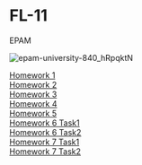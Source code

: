 # FL-11
EPAM

![epam-university-840_hRpqktN](https://user-images.githubusercontent.com/47673417/59016607-4ea67500-884a-11e9-960d-489126b812dd.png)
<div><a href="https://AndrianoVer.github.io/FL-11/FL11_HW1/homework/index.html">Homework 1</a></div>
<div><a href="https://AndrianoVer.github.io/FL-11/FL11_HW2/homework/index.html">Homework 2</a></div>
<div><a href="https://AndrianoVer.github.io/FL-11/FL11_HW3/homework/index.html">Homework 3</a></div>
<div><a href="https://AndrianoVer.github.io/FL-11/FL11_HW4/homework/index.html">Homework 4</a></div>
<div><a href="https://AndrianoVer.github.io/FL-11/FL11_HW5/homework/index.html">Homework 5</a></div>
<div><a href="https://AndrianoVer.github.io/FL-11/FL11_HW6/homework/task1.html">Homework 6 Task1</a></div>
<div><a href="https://AndrianoVer.github.io/FL-11/FL11_HW6/homework/task2.html">Homework 6 Task2</a></div>
<div><a href="https://AndrianoVer.github.io/FL-11/FL11_HW7/homework/src/task1.html">Homework 7 Task1</a></div>
<div><a href="https://AndrianoVer.github.io/FL-11/FL11_HW7/homework/src/task2.html">Homework 7 Task2</a></div>
